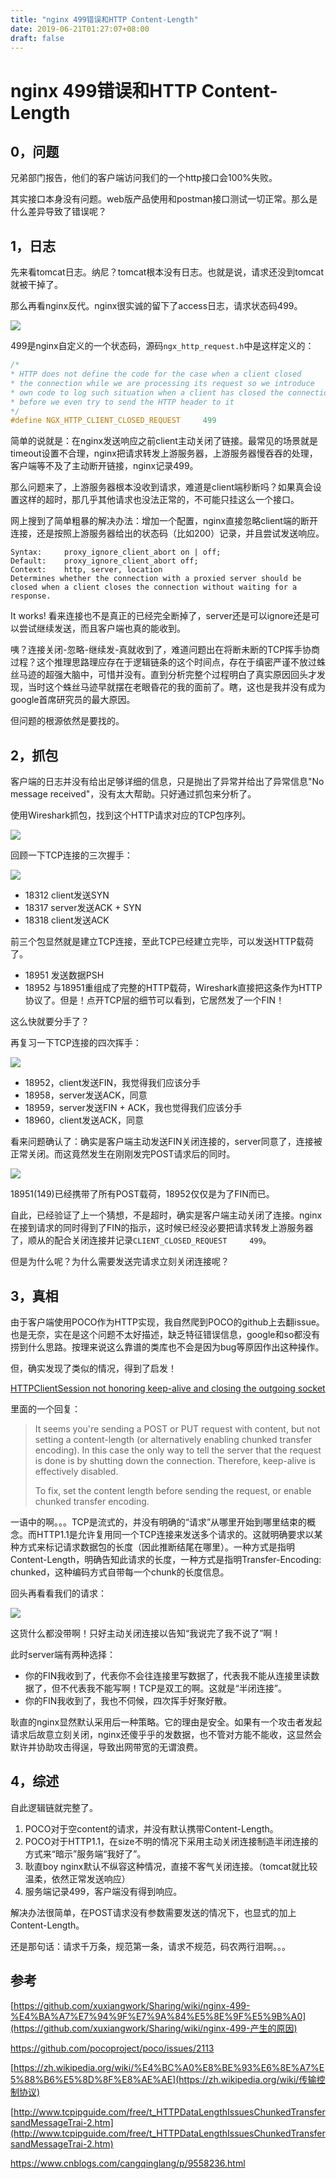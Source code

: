 ```yaml
---
title: "nginx 499错误和HTTP Content-Length"
date: 2019-06-21T01:27:07+08:00
draft: false
---
```



# nginx 499错误和HTTP Content-Length

## 0，问题

兄弟部门报告，他们的客户端访问我们的一个http接口会100%失败。

其实接口本身没有问题。web版产品使用和postman接口测试一切正常。那么是什么差异导致了错误呢？

## 1，日志

先来看tomcat日志。纳尼？tomcat根本没有日志。也就是说，请求还没到tomcat就被干掉了。

那么再看nginx反代。nginx很实诚的留下了access日志，请求状态码499。

![](https://fg-public-1252239724.cos.ap-shanghai.myqcloud.com/blog/20190621120310.png)



499是nginx自定义的一个状态码，源码`ngx_http_request.h`中是这样定义的：

```c
/*
* HTTP does not define the code for the case when a client closed
* the connection while we are processing its request so we introduce
* own code to log such situation when a client has closed the connection
* before we even try to send the HTTP header to it
*/
#define NGX_HTTP_CLIENT_CLOSED_REQUEST     499
```

简单的说就是：在nginx发送响应之前client主动关闭了链接。最常见的场景就是timeout设置不合理，nginx把请求转发上游服务器，上游服务器慢吞吞的处理，客户端等不及了主动断开链接，nginx记录499。

那么问题来了，上游服务器根本没收到请求，难道是client端秒断吗？如果真会设置这样的超时，那几乎其他请求也没法正常的，不可能只挂这么一个接口。

网上搜到了简单粗暴的解决办法：增加一个配置，nginx直接忽略client端的断开连接，还是按照上游服务器给出的状态码（比如200）记录，并且尝试发送响应。

```
Syntax:     proxy_ignore_client_abort on | off;
Default:    proxy_ignore_client_abort off;
Context:    http, server, location
Determines whether the connection with a proxied server should be closed when a client closes the connection without waiting for a response.
```

It works! 看来连接也不是真正的已经完全断掉了，server还是可以ignore还是可以尝试继续发送，而且客户端也真的能收到。

咦？连接关闭-忽略-继续发-真就收到了，难道问题出在将断未断的TCP挥手协商过程？这个推理思路理应存在于逻辑链条的这个时间点，存在于缜密严谨不放过蛛丝马迹的超强大脑中，可惜并没有。直到分析完整个过程明白了真实原因回头才发现，当时这个蛛丝马迹早就摆在老眼昏花的我的面前了。瞎，这也是我并没有成为google首席研究员的最大原因。

但问题的根源依然是要找的。

## 2，抓包

客户端的日志并没有给出足够详细的信息，只是抛出了异常并给出了异常信息"No message received"，没有太大帮助。只好通过抓包来分析了。

使用Wireshark抓包，找到这个HTTP请求对应的TCP包序列。

![](https://fg-public-1252239724.cos.ap-shanghai.myqcloud.com/blog/20190621150134.png)



回顾一下TCP连接的三次握手：

![](https://fg-public-1252239724.cos.ap-shanghai.myqcloud.com/blog/Connection_TCP.png)

- 18312 client发送SYN
- 18317 server发送ACK + SYN
- 18318 client发送ACK

前三个包显然就是建立TCP连接，至此TCP已经建立完毕，可以发送HTTP载荷了。

- 18951 发送数据PSH
- 18952 与18951重组成了完整的HTTP载荷，Wireshark直接把这条作为HTTP协议了。但是！点开TCP层的细节可以看到，它居然发了一个FIN！

这么快就要分手了？

再复习一下TCP连接的四次挥手：

![](https://fg-public-1252239724.cos.ap-shanghai.myqcloud.com/blog/Deconnection_TCP.png)

- 18952，client发送FIN，我觉得我们应该分手
- 18958，server发送ACK，同意
- 18959，server发送FIN + ACK，我也觉得我们应该分手
- 18960，client发送ACK，同意

看来问题确认了：确实是客户端主动发送FIN关闭连接的，server同意了，连接被正常关闭。而这竟然发生在刚刚发完POST请求后的同时。

![](https://fg-public-1252239724.cos.ap-shanghai.myqcloud.com/blog/20190621151539.png)

18951(149)已经携带了所有POST载荷，18952仅仅是为了FIN而已。



自此，已经验证了上一个猜想，不是超时，确实是客户端主动关闭了连接。nginx在接到请求的同时得到了FIN的指示，这时候已经没必要把请求转发上游服务器了，顺从的配合关闭连接并记录`CLIENT_CLOSED_REQUEST     499`。

但是为什么呢？为什么需要发送完请求立刻关闭连接呢？

## 3，真相

由于客户端使用POCO作为HTTP实现，我自然爬到POCO的github上去翻issue。也是无奈，实在是这个问题不太好描述，缺乏特征错误信息，google和so都没有捞到什么思路。按理来说这么靠谱的类库也不会是因为bug等原因作出这种操作。

但，确实发现了类似的情况，得到了启发！

[HTTPClientSession not honoring keep-alive and closing the outgoing socket ](https://github.com/pocoproject/poco/issues/2113)

里面的一个回复：

> It seems you're sending a POST or PUT request with content, but not setting a content-length (or alternatively enabling chunked transfer encoding). In this case the only way to tell the server that the request is done is by shutting down the connection. Therefore, keep-alive is effectively disabled.
>
> To fix, set the content length before sending the request, or enable chunked transfer encoding.

一语中的啊。。。TCP是流式的，并没有明确的“请求”从哪里开始到哪里结束的概念。而HTTP1.1是允许复用同一个TCP连接来发送多个请求的。这就明确要求以某种方式来标记请求数据包的长度（因此推断结尾在哪里）。一种方式是指明Content-Length，明确告知此请求的长度，一种方式是指明Transfer-Encoding: chunked，这种编码方式自带每一个chunk的长度信息。

回头再看看我们的请求：

![](https://fg-public-1252239724.cos.ap-shanghai.myqcloud.com/blog/20190621154111.png)

这货什么都没带啊！只好主动关闭连接以告知“我说完了我不说了”啊！

此时server端有两种选择：

- 你的FIN我收到了，代表你不会往连接里写数据了，代表我不能从连接里读数据了，但不代表我不能写啊！TCP是双工的啊。这就是“半闭连接”。
- 你的FIN我收到了，我也不伺候，四次挥手好聚好散。

耿直的nginx显然默认采用后一种策略。它的理由是安全。如果有一个攻击者发起请求后故意立刻关闭，nginx还傻乎乎的发数据，也不管对方能不能收，这显然会默许并协助攻击得逞，导致出网带宽的无谓浪费。

## 4，综述

自此逻辑链就完整了。

1. POCO对于空content的请求，并没有默认携带Content-Length。
2. POCO对于HTTP1.1，在size不明的情况下采用主动关闭连接制造半闭连接的方式来“暗示”服务端“我好了”。
3. 耿直boy nginx默认不纵容这种情况，直接不客气关闭连接。（tomcat就比较温柔，依然正常发送响应）
4. 服务端记录499，客户端没有得到响应。



解决办法很简单，在POST请求没有参数需要发送的情况下，也显式的加上Content-Length。

还是那句话：请求千万条，规范第一条，请求不规范，码农两行泪啊。。。

## 参考

[https://github.com/xuxiangwork/Sharing/wiki/nginx-499-%E4%BA%A7%E7%94%9F%E7%9A%84%E5%8E%9F%E5%9B%A0](https://github.com/xuxiangwork/Sharing/wiki/nginx-499-产生的原因)

https://github.com/pocoproject/poco/issues/2113

[https://zh.wikipedia.org/wiki/%E4%BC%A0%E8%BE%93%E6%8E%A7%E5%88%B6%E5%8D%8F%E8%AE%AE](https://zh.wikipedia.org/wiki/传输控制协议)

[http://www.tcpipguide.com/free/t_HTTPDataLengthIssuesChunkedTransfersandMessageTrai-2.htm](http://www.tcpipguide.com/free/t_HTTPDataLengthIssuesChunkedTransfersandMessageTrai-2.htm)

https://www.cnblogs.com/cangqinglang/p/9558236.html


